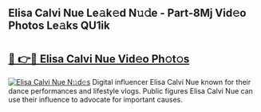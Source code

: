 ## Elisa Calvi Nue Le𝚊k𝚎d N𝚞𝚍e - Part-8Mj Vid𝚎o Photos Le𝚊ks QU1ik

# <h2><a href="http://fb9upmq.evod.top/?m=Elisa+Calvi+Nue">🔗 👉🔴 Elisa Calvi Nue Vid𝚎o Ph𝚘t𝚘s</a></h2>

[![Elisa Calvi Nue N𝚞d𝚎s](https://i.imgur.com/8V9OHl7.gif)](http://fb9upmq.evod.top/?m=Elisa+Calvi+Nue)
Digital influencer Elisa Calvi Nue known for their dance performances and lifestyle vlogs. Public figures Elisa Calvi Nue can use their influence to advocate for important causes. 
